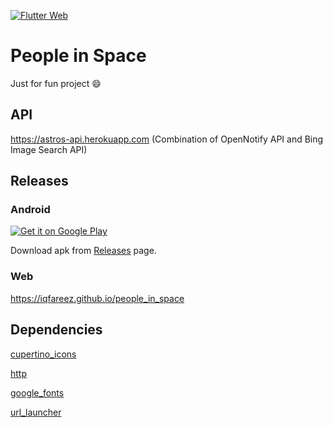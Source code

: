 [![Flutter Web](https://github.com/iqfareez/people_in_space/actions/workflows/flutter_web.yml/badge.svg)](https://github.com/iqfareez/people_in_space/actions/workflows/flutter_web.yml)

# People in Space

Just for fun project :smile:

## API

https://astros-api.herokuapp.com (Combination of OpenNotify API and Bing Image Search API)

## Releases

### Android

<a href='https://play.google.com/store/apps/details?id=com.iqfareez.people_in_space&utm_source=Github&utm_campaign=download&pcampaignid=pcampaignidMKT-Other-global-all-co-prtnr-py-PartBadge-Mar2515-1'><img alt='Get it on Google Play' src='https://play.google.com/intl/en_us/badges/static/images/badges/en_badge_web_generic.png'/></a>

Download apk from [Releases](https://github.com/iqfareez/people_in_space/releases) page.

### Web

https://iqfareez.github.io/people_in_space

<!-- https://www.howmanypeopleareinspacerightnow.com/peopleinspace.json -->

## Dependencies

[cupertino_icons](https://pub.dev/packages/cupertino_icons)

[http](https://pub.dev/packages/http)

[google_fonts](https://pub.dev/packages/google_fonts)

[url_launcher](https://pub.dev/packages/url_launcher)
